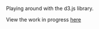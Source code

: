 Playing around with the d3.js library.

View the work in progress [here](andrewnbishop.com/d3-practice)
